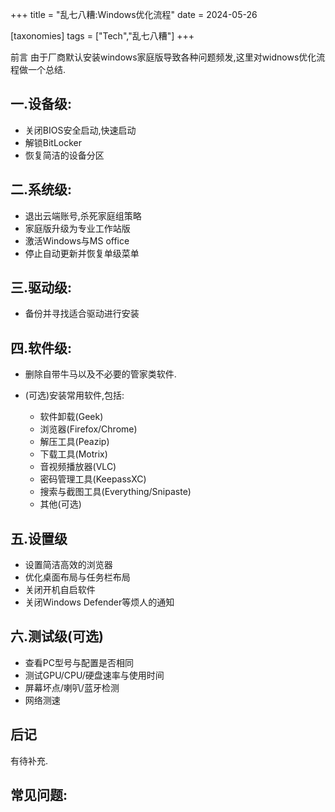 +++
title = "乱七八糟:Windows优化流程"
date = 2024-05-26

[taxonomies]
tags = ["Tech","乱七八糟"]
+++

前言 由于厂商默认安装windows家庭版导致各种问题频发,这里对widnows优化流程做一个总结.

<!-- more -->

## **一.设备级:**

- 关闭BIOS安全启动,快速启动
- 解锁BitLocker
- 恢复简洁的设备分区


## **二.系统级:**

- 退出云端账号,杀死家庭组策略
- 家庭版升级为专业工作站版
- 激活Windows与MS office
- 停止自动更新并恢复单级菜单


## **三.驱动级:**

- 备份并寻找适合驱动进行安装


## **四.软件级:**

- 删除自带牛马以及不必要的管家类软件.
- (可选)安装常用软件,包括:

  - 软件卸载(Geek)
  - 浏览器(Firefox/Chrome)
  - 解压工具(Peazip)
  - 下载工具(Motrix)
  - 音视频播放器(VLC)
  - 密码管理工具(KeepassXC)
  - 搜索与截图工具(Everything/Snipaste)
  - 其他(可选)


## **五.设置级**

- 设置简洁高效的浏览器
- 优化桌面布局与任务栏布局
- 关闭开机自启软件
- 关闭Windows Defender等烦人的通知


## **六.测试级(可选)**

- 查看PC型号与配置是否相同
- 测试GPU/CPU/硬盘速率与使用时间
- 屏幕坏点/喇叭/蓝牙检测
- 网络测速


## 后记

有待补充.

## 常见问题:

